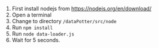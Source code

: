 1. First install nodejs from https://nodejs.org/en/download/
2. Open a terminal
3. Change to directory `/dataPotter/src/node`
4. Run `npm install`
5. Run `node data-loader.js`
6. Wait for 5 seconds.


